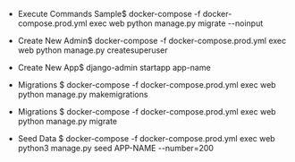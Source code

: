 * Execute Commands Sample$ docker-compose -f docker-compose.prod.yml exec web python manage.py migrate --noinput

* Create New Admin$ docker-compose -f docker-compose.prod.yml exec web python manage.py createsuperuser 

* Create New App$ django-admin startapp app-name

* Migrations $ docker-compose -f docker-compose.prod.yml exec web python manage.py makemigrations

* Migrations $ docker-compose -f docker-compose.prod.yml exec web python manage.py migrate

* Seed Data $ docker-compose -f docker-compose.prod.yml exec web python3 manage.py seed APP-NAME --number=200
